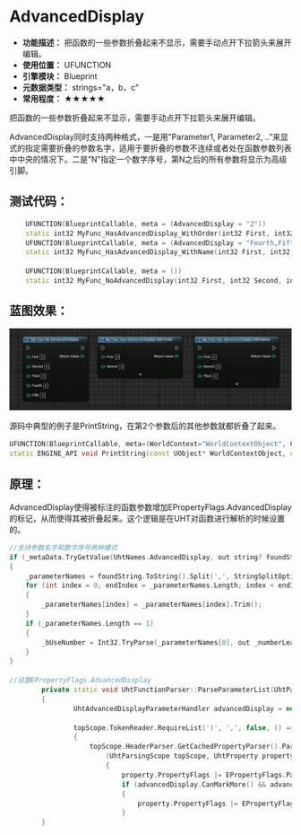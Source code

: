 ﻿# AdvancedDisplay

- **功能描述：** 把函数的一些参数折叠起来不显示，需要手动点开下拉箭头来展开编辑。
- **使用位置：** UFUNCTION
- **引擎模块：** Blueprint
- **元数据类型：** strings="a，b，c"
- **常用程度：** ★★★★★

把函数的一些参数折叠起来不显示，需要手动点开下拉箭头来展开编辑。

AdvancedDisplay同时支持两种格式，一是用"Parameter1, Parameter2, ..”来显式的指定需要折叠的参数名字，适用于要折叠的参数不连续或者处在函数参数列表中中央的情况下。二是”N”指定一个数字序号，第N之后的所有参数将显示为高级引脚。

## 测试代码：

```cpp
	UFUNCTION(BlueprintCallable, meta = (AdvancedDisplay = "2"))
	static int32 MyFunc_HasAdvancedDisplay_WithOrder(int32 First, int32 Second, int32 Third, int32 Fourth, int32 Fifth) { return 0; }
	UFUNCTION(BlueprintCallable, meta = (AdvancedDisplay = "Fourth,Fifth"))
	static int32 MyFunc_HasAdvancedDisplay_WithName(int32 First, int32 Second, int32 Third, int32 Fourth, int32 Fifth) { return 0; }

	UFUNCTION(BlueprintCallable, meta = ())
	static int32 MyFunc_NoAdvancedDisplay(int32 First, int32 Second, int32 Third, int32 Fourth, int32 Fifth) { return 0; }
```

## 蓝图效果：

![Untitled](Meta_Blueprint_AdvancedDisplay_Untitled.png)

源码中典型的例子是PrintString，在第2个参数后的其他参数就都折叠了起来。

```cpp
UFUNCTION(BlueprintCallable, meta=(WorldContext="WorldContextObject", CallableWithoutWorldContext, Keywords = "log print", AdvancedDisplay = "2", DevelopmentOnly), Category="Development")
static ENGINE_API void PrintString(const UObject* WorldContextObject, const FString& InString = FString(TEXT("Hello")), bool bPrintToScreen = true, bool bPrintToLog = true, FLinearColor TextColor = FLinearColor(0.0f, 0.66f, 1.0f), float Duration = 2.f, const FName Key = NAME_None);
```

## 原理：

AdvancedDisplay使得被标注的函数参数增加EPropertyFlags.AdvancedDisplay的标记，从而使得其被折叠起来。这个逻辑是在UHT对函数进行解析的时候设置的。

```cpp
//支持参数名字和数字序号两种模式
if (_metaData.TryGetValue(UhtNames.AdvancedDisplay, out string? foundString))
{
	_parameterNames = foundString.ToString().Split(',', StringSplitOptions.RemoveEmptyEntries);
	for (int index = 0, endIndex = _parameterNames.Length; index < endIndex; ++index)
	{
		_parameterNames[index] = _parameterNames[index].Trim();
	}
	if (_parameterNames.Length == 1)
	{
		_bUseNumber = Int32.TryParse(_parameterNames[0], out _numberLeaveUnmarked);
	}
}

//设置EPropertyFlags.AdvancedDisplay
		private static void UhtFunctionParser::ParseParameterList(UhtParsingScope topScope, UhtPropertyParseOptions options)
		{
				UhtAdvancedDisplayParameterHandler advancedDisplay = new(topScope.ScopeType.MetaData);

				topScope.TokenReader.RequireList(')', ',', false, () =>
				{
					topScope.HeaderParser.GetCachedPropertyParser().Parse(topScope, disallowFlags, options, propertyCategory,
						(UhtParsingScope topScope, UhtProperty property, ref UhtToken nameToken, UhtLayoutMacroType layoutMacroType) =>
						{
							property.PropertyFlags |= EPropertyFlags.Parm;
							if (advancedDisplay.CanMarkMore() && advancedDisplay.ShouldMarkParameter(property.EngineName))
							{
								property.PropertyFlags |= EPropertyFlags.AdvancedDisplay;
							}
		}

```